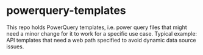 # powerquery-templates
This repo holds PowerQuery templates, i.e. power query files that might need a minor change for it to work for a specific use case. Typical example: API templates that need a web path specified to avoid dynamic data source issues.
